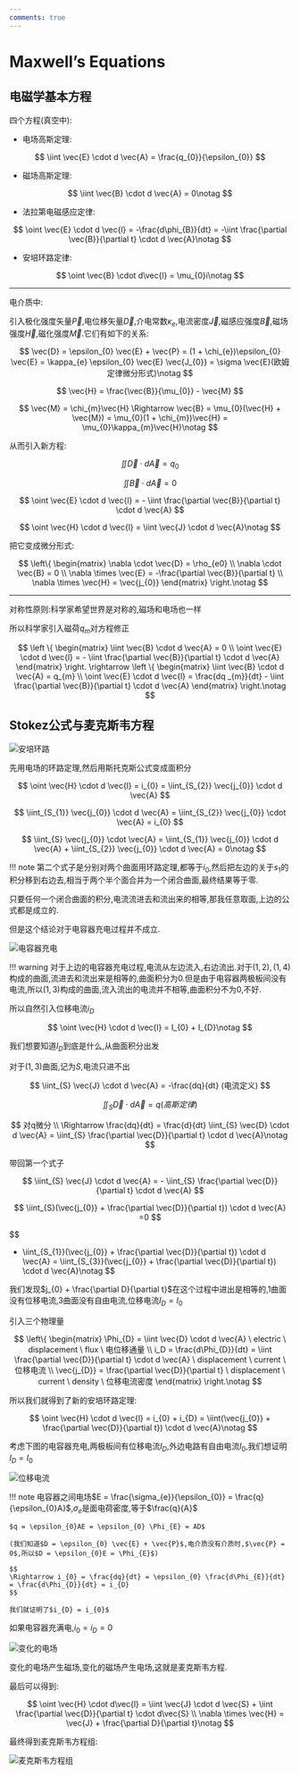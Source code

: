 ```yaml
---
comments: true
---
```


# Maxwell’s Equations

## 电磁学基本方程

四个方程(真空中):

- 电场高斯定理:

$$
\iint \vec{E} \cdot d \vec{A} = \frac{q_{0}}{\epsilon_{0}}
$$

- 磁场高斯定理:

$$
\iint \vec{B} \cdot d \vec{A} = 0\notag
$$

- 法拉第电磁感应定律:

$$
\oint \vec{E} \cdot d \vec{l} = -\frac{d\phi_{B}}{dt} = -\iint \frac{\partial \vec{B}}{\partial t} \cdot d \vec{A}\notag
$$

- 安培环路定律:

$$
\oint \vec{B} \cdot d\vec{l} = \mu_{0}i\notag
$$

---

电介质中:

引入极化强度矢量$\vec{P}$,电位移矢量$\vec{D}$,介电常数$\kappa_{e}$,电流密度$\vec{J}$,磁感应强度$\vec{B}$,磁场强度$\vec{H}$,磁化强度$\vec{M}$.它们有如下的关系:

$$
\vec{D} = \epsilon_{0} \vec{E} + \vec{P} = (1 + \chi_{e})\epsilon_{0} \vec{E} = \kappa_{e} \epsilon_{0} \vec{E}
\vec{J_{0}} = \sigma \vec{E}(欧姆定律微分形式)\notag
$$

$$
\vec{H} = \frac{\vec{B}}{\mu_{0}} - \vec{M}
$$

$$
\vec{M} = \chi_{m}\vec{H}
\Rightarrow
\vec{B} = \mu_{0}(\vec{H} + \vec{M}) = \mu_{0}(1 + \chi_{m})\vec{H} = \mu_{0}\kappa_{m}\vec{H}\notag
$$

从而引入新方程:

$$
\iint \vec{D} \cdot d\vec{A} = q_{0}
$$

$$
\iint \vec{B} \cdot d \vec{A} = 0
$$

$$
\oint \vec{E} \cdot d \vec{l} = - \iint \frac{\partial \vec{B}}{\partial t} \cdot d \vec{A}
$$

$$
\oint \vec{H} \cdot d \vec{l} = \iint \vec{J} \cdot d \vec{A}\notag
$$

把它变成微分形式:

$$
\left\{
\begin{matrix}
\nabla \cdot \vec{D} = \rho_{e0} \\
\nabla \cdot \vec{B} = 0 \\
\nabla \times \vec{E} = -\frac{\partial \vec{B}}{\partial t} \\
\nabla \times \vec{H} = \vec{j_{0}}
\end{matrix}
\right.\notag
$$

---

对称性原则:科学家希望世界是对称的,磁场和电场也一样

所以科学家引入磁荷$q_{m}$对方程修正

$$
\left \{
\begin{matrix}
\iint \vec{B} \cdot d \vec{A} = 0 \\
\oint \vec{E} \cdot d \vec{l} = - \iint \frac{\partial \vec{B}}{\partial t} \cdot d \vec{A}
\end{matrix}
\right.
\rightarrow
\left \{
\begin{matrix}
\iint \vec{B} \cdot d \vec{A} = q_{m} \\
\oint \vec{E} \cdot d \vec{l} = \frac{dq
_{m}}{dt} - \iint \frac{\partial \vec{B}}{\partial t} \cdot d \vec{A}
\end{matrix}
\right.\notag
$$

## Stokez公式与麦克斯韦方程

![安培环路](./figures/maxwell_equation/安培环路.png#pic_center)

先用电场的环路定理,然后用斯托克斯公式变成面积分

$$
\oint \vec{H} \cdot d \vec{l} = i_{0} = \iint_{S_{2}} \vec{j_{0}} \cdot d \vec{A} 
$$

$$
\iint_{S_{1}} \vec{j_{0}} \cdot d \vec{A} = \iint_{S_{2}} \vec{j_{0}} \cdot \vec{A} = i_{0}
$$

$$
\iint_{S} \vec{j_{0}} \cdot \vec{A} = \iint_{S_{1}} \vec{j_{0}} \cdot d \vec{A} + \iint_{S_{2}} \vec{j_{0}} \cdot d \vec{A} = 0\notag
$$

!!! note 
    第二个式子是分别对两个曲面用环路定理,都等于$i_{0}$,然后把左边的关于$s_{1}$的积分移到右边去,相当于两个半个面合并为一个闭合曲面,最终结果等于零.

只要任何一个闭合曲面的积分,电流流进去和流出来的相等,那我任意取面,上边的公式都是成立的.

但是这个结论对于电容器充电过程并不成立.

![电容器充电](./figures/maxwell_equation/电容器充电.png#pic_center)

!!! warning
    对于上边的电容器充电过程,电流从左边流入,右边流出.对于$(1,2),(1,4)$构成的曲面,流进去和流出来是相等的,曲面积分为0.但是由于电容器两极板间没有电流,所以$(1,3)$构成的曲面,流入流出的电流并不相等,曲面积分不为0,不好.

所以自然引入位移电流$i_{D}$

$$
\oint \vec{H} \cdot d \vec{l} = I_{0} + I_{D}\notag
$$

我们想要知道$I_{D}$到底是什么,从曲面积分出发

对于$(1,3)$曲面,记为$S$,电流只进不出

$$
\iint_{S} \vec{J} \cdot d \vec{A} = -\frac{dq}{dt} (电流定义)
$$

$$
\iint_{S} \vec{D} \cdot d \vec{A} = q (高斯定律)
$$

$$
对q微分 \\ \Rightarrow
\frac{dq}{dt} = \frac{d}{dt} \iint_{S} \vec{D} \cdot d \vec{A} = \iint_{S} \frac{\partial \vec{D}}{\partial t} \cdot d \vec{A}\notag
$$

带回第一个式子

$$
\iint_{S} \vec{J} \cdot d \vec{A} = - \iint_{S} \frac{\partial \vec{D}}{\partial t} \cdot d \vec{A}
$$

$$
\iint_{S}(\vec{j_{0}} + \frac{\partial \vec{D}}{\partial t}) \cdot d \vec{A} =0
$$

$$
- \iint_{S_{1}}(\vec{j_{0}} + \frac{\partial \vec{D}}{\partial t}) \cdot d \vec{A} = \iint_{S_{3}}(\vec{j_{0}} + \frac{\partial \vec{D}}{\partial t}) \cdot d \vec{A}\notag
$$

我们发现$j_{0} + \frac{\partial D}{\partial t}$在这个过程中进出是相等的,1曲面没有位移电流,3曲面没有自由电流,位移电流$I_{D} = I_{0}$

引入三个物理量

$$
\left\{
\begin{matrix}
\Phi_{D} = \iint \vec{D} \cdot d \vec{A} \ electric \ displacement \ flux \ 电位移通量 \\
i_D = \frac{d\Phi_{D}}{dt} = \iint \frac{\partial \vec{D}}{\partial t} \cdot d \vec{A} \ displacement \ current \ 位移电流 \\
\vec{j_{D}} = \frac{\partial \vec{D}}{\partial t} \ displacement \ current \ density \ 位移电流密度
\end{matrix}
\right.\notag
$$

所以我们就得到了新的安培环路定理:

$$
\oint \vec{H} \cdot d \vec{l} = i_{0} + i_{D} = \iint(\vec{j_{0}} + \frac{\partial \vec{D}}{\partial t}) \cdot d \vec{A}\notag
$$

考虑下图的电容器充电,两极板间有位移电流$I_{D}$,外边电路有自由电流$I_{0}$,我们想证明$I_{D} = I_{0}$

![位移电流](./figures/maxwell_equation/位移电流.png#pic_center)

!!! note
    电容器之间电场$E = \frac{\sigma_{e}}{\epsilon_{0}} = \frac{q}{\epsilon_{0}A}$,$\sigma_{e}$是面电荷密度,等于$\frac{q}{A}$

    $q = \epsilon_{0}AE = \epsilon_{0} \Phi_{E} = AD$

    (我们知道$D = \epsilon_{0} \vec{E} + \vec{P}$,电介质没有介质时,$\vec{P} = 0$,所以$D = \epsilon_{0}E = \Phi_{E}$)

    $$
    \Rightarrow i_{0} = \frac{dq}{dt} = \epsilon_{0} \frac{d\Phi_{E}}{dt} = \frac{d\Phi_{D}}{dt} = i_{D}
    $$

    我们就证明了$i_{D} = i_{0}$

如果电容器充满电,$i_{0} = i_{D} = 0$

![变化的电场](./figures/maxwell_equation/变化的电场.png#pic_center)

变化的电场产生磁场,变化的磁场产生电场,这就是麦克斯韦方程.

最后可以得到:

$$
\oint \vec{H} \cdot d\vec{l} = \iint \vec{J} \cdot d \vec{S} + \iint \frac{\partial \vec{D}}{\partial t} \cdot d\vec{S} \\
\nabla \times \vec{H} = \vec{J} + \frac{\partial D}{\partial t}\notag
$$

最终得到麦克斯韦方程组:

![麦克斯韦方程组](./figures/maxwell_equation/麦克斯韦方程组.png#pic_center)
